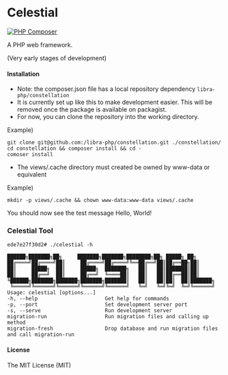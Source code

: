 # Celestial
[![PHP Composer](https://github.com/libra-php/constellation/actions/workflows/php.yml/badge.svg?branch=main)](https://github.com/libra-php/constellation/actions/workflows/php.yml)

A PHP web framework.

(Very early stages of development)

#### Installation
- Note: the composer.json file has a local repository dependency `libra-php/constellation`
- It is currently set up like this to make development easier. This will be removed once the package is available on packagist. 
- For now, you can clone the repository into the working directory.

Example)
```
git clone git@github.com:/libra-php/constellation.git ./constellation/
cd constellation && composer install && cd -
comoser install
```

- The views/.cache directory must created be owned by www-data or equivalent

Example)
```
mkdir -p views/.cache && chown www-data:www-data views/.cache
```

You should now see the test message Hello, World!


### Celestial Tool
```
ede7e27f30d2# ./celestial -h            

██████╗███████╗██╗     ███████╗███████╗████████╗██╗ █████╗ ██╗     
██╔════╝██╔════╝██║     ██╔════╝██╔════╝╚══██╔══╝██║██╔══██╗██║     
██║     █████╗  ██║     █████╗  ███████╗   ██║   ██║███████║██║     
██║     ██╔══╝  ██║     ██╔══╝  ╚════██║   ██║   ██║██╔══██║██║     
╚██████╗███████╗███████╗███████╗███████║   ██║   ██║██║  ██║███████╗
 ╚═════╝╚══════╝╚══════╝╚══════╝╚══════╝   ╚═╝   ╚═╝╚═╝  ╚═╝╚══════╝
Usage: celestial [options...]
-h, --help                      Get help for commands
-p, --port                      Set development server port
-s, --serve                     Run development server
migration-run                   Run migration files and calling up method
migration-fresh                 Drop database and run migration files and call migration-run
```


#### License
The MIT License (MIT)

